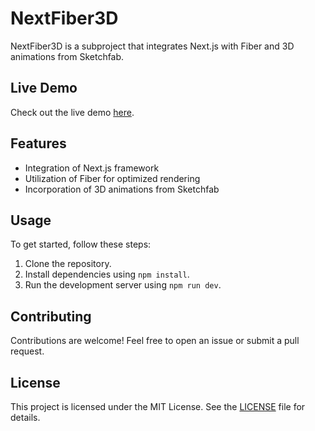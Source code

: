# NextFiber3D

NextFiber3D is a subproject that integrates Next.js with Fiber and 3D animations from Sketchfab.

## Live Demo

Check out the live demo [here]([link_to_live_demo](https://react-fusion-next.vercel.app/)).

## Features

- Integration of Next.js framework
- Utilization of Fiber for optimized rendering
- Incorporation of 3D animations from Sketchfab

## Usage

To get started, follow these steps:

1. Clone the repository.
2. Install dependencies using `npm install`.
3. Run the development server using `npm run dev`.

## Contributing

Contributions are welcome! Feel free to open an issue or submit a pull request.

## License

This project is licensed under the MIT License. See the [LICENSE](LICENSE) file for details.
